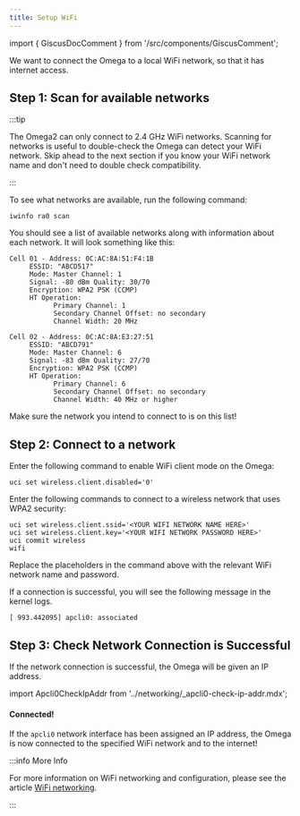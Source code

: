 ```yaml
---
title: Setup WiFi
---
```


import { GiscusDocComment } from '/src/components/GiscusComment';

We want to connect the Omega to a local WiFi network, so that it has internet access.

## Step 1: Scan for available networks

:::tip 

The Omega2 can only connect to 2.4 GHz WiFi networks. Scanning for networks is useful to double-check the Omega can detect your WiFi network. 
Skip ahead to the next section if you know your WiFi network name and don't need to double check compatibility.

:::

To see what networks are available, run the following command: 

```
iwinfo ra0 scan
```

You should see a list of available networks along with information about each network. It will look something like this:

```shell
Cell 01 - Address: 0C:AC:8A:51:F4:1B 
     ESSID: "ABCD517" 
     Mode: Master Channel: 1 
     Signal: -80 dBm Quality: 30/70 
     Encryption: WPA2 PSK (CCMP) 
     HT Operation: 
           Primary Channel: 1 
           Secondary Channel Offset: no secondary 
           Channel Width: 20 MHz 

Cell 02 - Address: 0C:AC:8A:E3:27:51 
     ESSID: "ABCD791" 
     Mode: Master Channel: 6 
     Signal: -83 dBm Quality: 27/70 
     Encryption: WPA2 PSK (CCMP) 
     HT Operation: 
           Primary Channel: 6 
           Secondary Channel Offset: no secondary 
           Channel Width: 40 MHz or higher
```

Make sure the network you intend to connect to is on this list!

## Step 2: Connect to a network

Enter the following command to enable WiFi client mode on the Omega:

```shell
uci set wireless.client.disabled='0'
```

Enter the following commands to connect to a wireless network that uses WPA2 security:

```shell
uci set wireless.client.ssid='<YOUR WIFI NETWORK NAME HERE>'
uci set wireless.client.key='<YOUR WIFI NETWORK PASSWORD HERE>'
uci commit wireless
wifi
```

Replace the placeholders in the command above with the relevant WiFi network name and password.

If a connection is successful, you will see the following message in the kernel logs.

```shell
[ 993.442095] apcli0: associated
```

## Step 3: Check Network Connection is Successful

If the network connection is successful, the Omega will be given an IP address. 

import Apcli0CheckIpAddr from '../networking/_apcli0-check-ip-addr.mdx';

<Apcli0CheckIpAddr/>

#### Connected! 

If the `apcli0` network interface has been assigned an IP address, the Omega is now connected to the specified WiFi network and to the internet!


:::info More Info

For more information on WiFi networking and configuration, please see the article [WiFi networking](/networking/wifi).

:::

<GiscusDocComment />